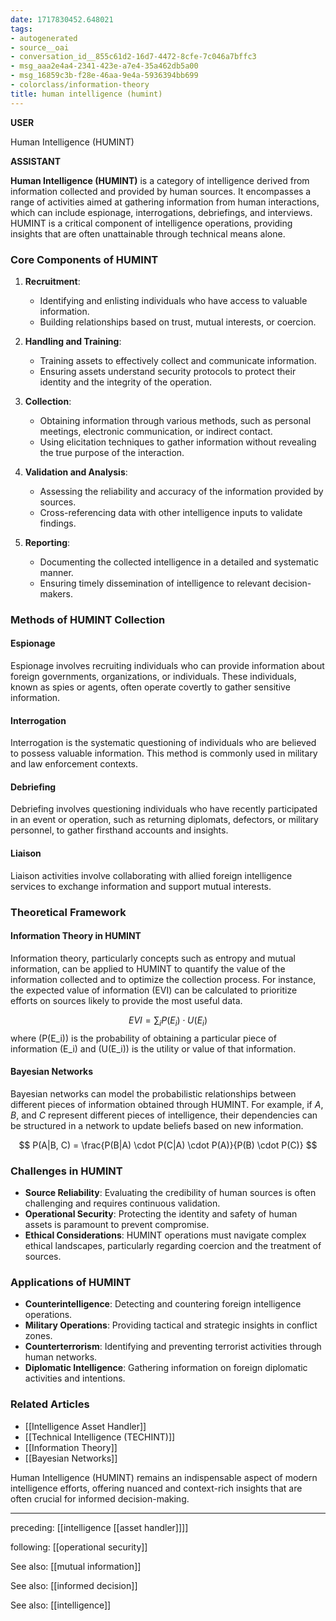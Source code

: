 ```yaml
---
date: 1717830452.648021
tags:
- autogenerated
- source__oai
- conversation_id__855c61d2-16d7-4472-8cfe-7c046a7bffc3
- msg_aaa2e4a4-2341-423e-a7e4-35a462db5a00
- msg_16859c3b-f28e-46aa-9e4a-5936394bb699
- colorclass/information-theory
title: human intelligence (humint)
---
```


**USER**

Human Intelligence (HUMINT)


**ASSISTANT**

**Human Intelligence (HUMINT)** is a category of intelligence derived from information collected and provided by human sources. It encompasses a range of activities aimed at gathering information from human interactions, which can include espionage, interrogations, debriefings, and interviews. HUMINT is a critical component of intelligence operations, providing insights that are often unattainable through technical means alone.

### Core Components of HUMINT

1. **Recruitment**:
    - Identifying and enlisting individuals who have access to valuable information.
    - Building relationships based on trust, mutual interests, or coercion.
    
2. **Handling and Training**:
    - Training assets to effectively collect and communicate information.
    - Ensuring assets understand security protocols to protect their identity and the integrity of the operation.
    
3. **Collection**:
    - Obtaining information through various methods, such as personal meetings, electronic communication, or indirect contact.
    - Using elicitation techniques to gather information without revealing the true purpose of the interaction.

4. **Validation and Analysis**:
    - Assessing the reliability and accuracy of the information provided by sources.
    - Cross-referencing data with other intelligence inputs to validate findings.

5. **Reporting**:
    - Documenting the collected intelligence in a detailed and systematic manner.
    - Ensuring timely dissemination of intelligence to relevant decision-makers.

### Methods of HUMINT Collection

#### Espionage
Espionage involves recruiting individuals who can provide information about foreign governments, organizations, or individuals. These individuals, known as spies or agents, often operate covertly to gather sensitive information.

#### Interrogation
Interrogation is the systematic questioning of individuals who are believed to possess valuable information. This method is commonly used in military and law enforcement contexts.

#### Debriefing
Debriefing involves questioning individuals who have recently participated in an event or operation, such as returning diplomats, defectors, or military personnel, to gather firsthand accounts and insights.

#### Liaison
Liaison activities involve collaborating with allied foreign intelligence services to exchange information and support mutual interests.

### Theoretical Framework

#### Information Theory in HUMINT
Information theory, particularly concepts such as entropy and mutual information, can be applied to HUMINT to quantify the value of the information collected and to optimize the collection process. For instance, the expected value of information (EVI) can be calculated to prioritize efforts on sources likely to provide the most useful data.

$$
EVI = \sum_{i} P(E_i) \cdot U(E_i)
$$
where \(P(E_i)\) is the probability of obtaining a particular piece of information \(E_i\) and \(U(E_i)\) is the utility or value of that information.

#### Bayesian Networks
Bayesian networks can model the probabilistic relationships between different pieces of information obtained through HUMINT. For example, if $A$, $B$, and $C$ represent different pieces of intelligence, their dependencies can be structured in a network to update beliefs based on new information.

$$
P(A|B, C) = \frac{P(B|A) \cdot P(C|A) \cdot P(A)}{P(B) \cdot P(C)}
$$

### Challenges in HUMINT

- **Source Reliability**: Evaluating the credibility of human sources is often challenging and requires continuous validation.
- **Operational Security**: Protecting the identity and safety of human assets is paramount to prevent compromise.
- **Ethical Considerations**: HUMINT operations must navigate complex ethical landscapes, particularly regarding coercion and the treatment of sources.

### Applications of HUMINT

- **Counterintelligence**: Detecting and countering foreign intelligence operations.
- **Military Operations**: Providing tactical and strategic insights in conflict zones.
- **Counterterrorism**: Identifying and preventing terrorist activities through human networks.
- **Diplomatic Intelligence**: Gathering information on foreign diplomatic activities and intentions.

### Related Articles

- [[Intelligence Asset Handler]]
- [[Technical Intelligence (TECHINT)]]
- [[Information Theory]]
- [[Bayesian Networks]]

Human Intelligence (HUMINT) remains an indispensable aspect of modern intelligence efforts, offering nuanced and context-rich insights that are often crucial for informed decision-making.


---

preceding: [[intelligence [[asset handler]]]]  


following: [[operational security]]

See also: [[mutual information]]


See also: [[informed decision]]


See also: [[intelligence]]